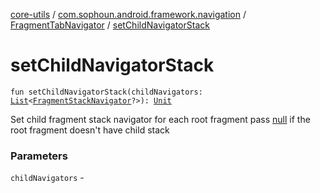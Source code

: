 [core-utils](../../index.md) / [com.sophoun.android.framework.navigation](../index.md) / [FragmentTabNavigator](index.md) / [setChildNavigatorStack](./set-child-navigator-stack.md)

# setChildNavigatorStack

`fun setChildNavigatorStack(childNavigators: `[`List`](https://kotlinlang.org/api/latest/jvm/stdlib/kotlin.collections/-list/index.html)`<`[`FragmentStackNavigator`](../-fragment-stack-navigator/index.md)`?>): `[`Unit`](https://kotlinlang.org/api/latest/jvm/stdlib/kotlin/-unit/index.html)

Set child fragment stack navigator for each root fragment
pass [null](#) if the root fragment doesn't have child stack

### Parameters

`childNavigators` - 
